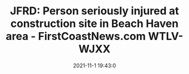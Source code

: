 ---
"title": "JFRD: Person seriously injured at construction site in Beach Haven area - FirstCoastNews.com WTLV-WJXX"
"date": "2021-11-1 19:43:0"
"feed_name": "GOOGLENEWSCONSTRUCTION"
"feed_website": "https://news.google.com/search?q=construction%2Bincident&hl=en-US&gl=US&ceid=US:en"
"feed_rss": "https://news.google.com/rss/search?q=construction%2Bincident&hl=en-US&gl=US&ceid=US:en"
"link": "https://www.firstcoastnews.com/article/news/local/jfrd-person-seriously-injured-construction-site-beach-haven/77-6ef3b256-1c18-4ace-8755-3e5c12fd7943"
"source": "{'href': 'https://www.firstcoastnews.com', 'title': 'FirstCoastNews.com WTLV-WJXX'}"
"file": "_posts/2021-1-1-0525a7088d35147d56066f651e5d41c7e2b4d3c7.md"
"accident": "1"
"drilling": "1"
"dead": "1"
"injured": "0"
"arrested": "0"
"place": "beach haven"
"where": "construction site"
"causes": "unknown"
"place_uri": "http://en.wikipedia.org/wiki/Beach_Haven%2C_New_Jersey"
---